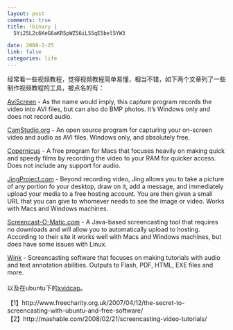 ```yaml
--- 
layout: post
comments: true
title: !binary |
  5Yi25L2c6KeG6aKR5pWZ56iL55qE5bel5YW3

date: 2008-2-25
link: false
categories: life
---
```

<p>经常看一些视频教程，觉得视频教程简单易懂，相当不错，如下两个文章列了一些制作视频教程的工具，被点名的有：</p>
<p><a href="http://www.bobyte.com/">AviScreen</a> - As the name would imply, this capture program records the video into AVI files, but can also do BMP photos. It&rsquo;s Windows only and does not record audio.</p>
<p><a href="http://camstudio.org/">CamStudio.org</a> - An open source program for capturing your on-screen video and audio as AVI files. Windows only, and absolutely free.</p>
<p><a href="http://danicsoft.com/projects/copernicus/">Copernicus</a> - A free program for Macs that focuses heavily on making quick and speedy films by recording the video to your RAM for quicker access. Does not include any support for audio.</p>
<p><a href="http://www.jingproject.com/">JingProject.com</a> - Beyond recording video, Jing allows you to take a picture of any portion fo your desktop, draw on it, add a message, and immediately upload your media to a free hosting account. You are then given a small URL that you can give to whomever needs to see the image or video. Works with Macs and Windows machines.</p>
<p><a href="http://www.screencast-o-matic.com/">Screencast-O-Matic.com</a> - A Java-based screencasting tool that requires no downloads and will allow you to automatically upload to hosting. According to their site it works well with Macs and Windows machines, but does have some issues with Linux.</p>
<p><a href="http://www.debugmode.com/wink/">Wink</a> - Screencasting software that focuses on making tutorials with audio and text annotation abilities. Outputs to Flash, PDF, HTML, EXE files and more.<br />
<br />
以及在ubuntu下的<a href="http://xvidcap.sourceforge.net/">xvidcap</a>。</p>
<p>【1】http://www.freecharity.org.uk/2007/04/12/the-secret-to-screencasting-with-ubuntu-and-free-software/<br />
【2】http://mashable.com/2008/02/21/screencasting-video-tutorials/</p>
